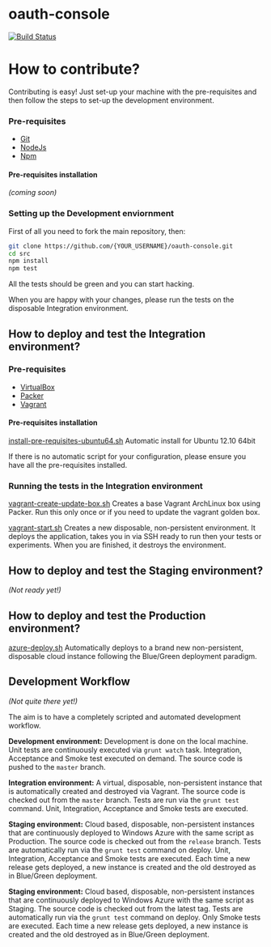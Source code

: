 oauth-console
=============

[![Build Status](https://travis-ci.org/bettiolo/oauth-console.svg?branch=master)](https://travis-ci.org/bettiolo/oauth-console)

# How to contribute?

Contributing is easy! Just set-up your machine with the pre-requisites and then follow the steps to set-up the development environment.

### Pre-requisites

- [Git](http://git-scm.com)
- [NodeJs](http://nodejs.org)
- [Npm](https://www.npmjs.org)

#### Pre-requisites installation

*(coming soon)*

### Setting up the Development enviornment

First of all you need to fork the main repository, then:

```bash
git clone https://github.com/{YOUR_USERNAME}/oauth-console.git
cd src
npm install
npm test
```

All the tests should be green and you can start hacking. 

When you are happy with your changes, please run the tests on the disposable Integration environment.

## How to deploy and test the Integration environment?

### Pre-requisites

- [VirtualBox](http://www.virtualbox.org)
- [Packer](http://www.packer.io)
- [Vagrant](http://www.vagrantup.com)

#### Pre-requisites installation

[install-pre-requisites-ubuntu64.sh](install-pre-requisites-ubuntu64.sh) Automatic install for Ubuntu 12.10 64bit

If there is no automatic script for your configuration, please ensure you have all the pre-requisites installed.

### Running the tests in the Integration environment

[vagrant-create-update-box.sh](vagrant-create-update-box.sh) Creates a base Vagrant ArchLinux box using Packer. Run this only once or if you need to update the vagrant golden box.

[vagrant-start.sh](vagrant-start.sh) Creates a new disposable, non-persistent environment. It deploys the application, takes you in via SSH ready to run then your tests or experiments. When you are finished, it destroys the environment.

## How to deploy and test the Staging environment?

*(Not ready yet!)*

## How to deploy and test the Production environment?

[azure-deploy.sh](azure-deploy.sh) Automatically deploys to a brand new non-persistent, disposable cloud instance following the Blue/Green deployment paradigm.

## Development Workflow 

*(Not quite there yet!)*

The aim is to have a completely scripted and automated development workflow.

**Development environment:** Development is done on the local machine. Unit tests are continuously executed via `grunt watch` task. Integration, Acceptance and Smoke test executed on demand. The source code is pushed to the `master` branch.

**Integration environment:** A virtual, disposable, non-persistent instance that is automatically created and destroyed via Vagrant. The source code is checked out from the `master` branch. Tests are run via the `grunt test` command. Unit, Integration, Acceptance and Smoke tests are executed.

**Staging environment:** Cloud based, disposable, non-persistent instances that are continuously deployed to Windows Azure with the same script as Production. The source code is checked out from the `release` branch. Tests are automatically run via the `grunt test` command on deploy. Unit, Integration, Acceptance and Smoke tests are executed. Each time a new release gets deployed, a new instance is created and the old destroyed as in Blue/Green deployment.

**Staging environment:** Cloud based, disposable, non-persistent instances that are continuously deployed to Windows Azure with the same script as Staging. The source code is checked out from the latest tag. Tests are automatically run via the `grunt test` command on deploy. Only Smoke tests are executed. Each time a new release gets deployed, a new instance is created and the old destroyed as in Blue/Green deployment.
